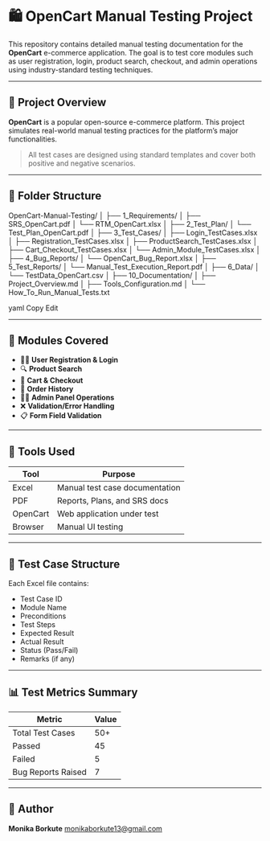 # 🛍️ OpenCart Manual Testing Project

This repository contains detailed manual testing documentation for the **OpenCart** e-commerce application. The goal is to test core modules such as user registration, login, product search, checkout, and admin operations using industry-standard testing techniques.

---

## 📌 Project Overview

**OpenCart** is a popular open-source e-commerce platform. This project simulates real-world manual testing practices for the platform’s major functionalities.

> All test cases are designed using standard templates and cover both positive and negative scenarios.

---

## 📁 Folder Structure

OpenCart-Manual-Testing/ │ ├── 1_Requirements/ │ ├── SRS_OpenCart.pdf │ └── RTM_OpenCart.xlsx │ ├── 2_Test_Plan/ │ └── Test_Plan_OpenCart.pdf │ ├── 3_Test_Cases/ │ ├── Login_TestCases.xlsx │ ├── Registration_TestCases.xlsx │ ├── ProductSearch_TestCases.xlsx │ ├── Cart_Checkout_TestCases.xlsx │ └── Admin_Module_TestCases.xlsx │ ├── 4_Bug_Reports/ │ └── OpenCart_Bug_Report.xlsx │ ├── 5_Test_Reports/ │ └── Manual_Test_Execution_Report.pdf │ ├── 6_Data/ │ └── TestData_OpenCart.csv │ ├── 10_Documentation/ │ ├── Project_Overview.md │ ├── Tools_Configuration.md │ └── How_To_Run_Manual_Tests.txt

yaml
Copy
Edit

---

## 🧪 Modules Covered

- 🧑‍💻 **User Registration & Login**
- 🔍 **Product Search**
- 🛒 **Cart & Checkout**
- 🧾 **Order History**
- 🧑‍⚖️ **Admin Panel Operations**
- ❌ **Validation/Error Handling**
- 📋 **Form Field Validation**

---

## 🧰 Tools Used

| Tool      | Purpose                        |
|-----------|--------------------------------|
| Excel     | Manual test case documentation |
| PDF       | Reports, Plans, and SRS docs   |
| OpenCart  | Web application under test     |
| Browser   | Manual UI testing              |

---

## 📝 Test Case Structure

Each Excel file contains:

- Test Case ID
- Module Name
- Preconditions
- Test Steps
- Expected Result
- Actual Result
- Status (Pass/Fail)
- Remarks (if any)

---

## 📊 Test Metrics Summary

| Metric               | Value |
|----------------------|-------|
| Total Test Cases     | 50+   |
| Passed               | 45    |
| Failed               | 5     |
| Bug Reports Raised   | 7     |

---

## 📎 Author

**Monika Borkute** 
monikaborkute13@gmail.com 
